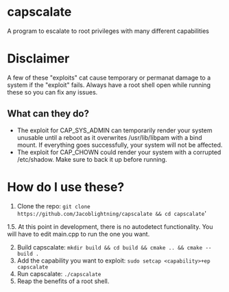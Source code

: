 # capscalate
A program to escalate to root privileges with many different capabilities
# Disclaimer
A few of these "exploits" cat cause temporary or permanat damage to a system if the "exploit" fails. Always have a root shell open while running these so you can fix any issues. 
## What can they do?
- The exploit for CAP_SYS_ADMIN can temporarily render your system unusable until a reboot as it overwrites /usr/lib/libpam with a bind mount. If everything goes successfully, your system will not be affected.
- The exploit for CAP_CHOWN could render your system with a corrupted /etc/shadow. Make sure to back it up before running.
# How do I use these?
1. Clone the repo: `git clone https://github.com/Jacoblightning/capscalate && cd capscalate`'

1.5. At this point in development, there is no autodetect functionality. You will have to edit main.cpp to run the one you want.

2. Build capscalate: `mkdir build && cd build && cmake .. && cmake --build .`
3. Add the capability you want to exploit: `sudo setcap <capability>+ep capscalate`
4. Run capscalate: `./capscalate`
5. Reap the benefits of a root shell.
